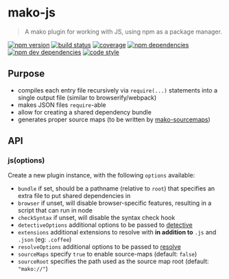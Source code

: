 # mako-js

> A mako plugin for working with JS, using npm as a package manager.

[![npm version](https://img.shields.io/npm/v/mako-js.svg)](https://www.npmjs.com/package/mako-js)
[![build status](https://img.shields.io/travis/makojs/js.svg)](https://travis-ci.org/makojs/js)
[![coverage](https://img.shields.io/coveralls/makojs/js.svg)](https://coveralls.io/github/makojs/js)
[![npm dependencies](https://img.shields.io/david/makojs/js.svg)](https://david-dm.org/makojs/js)
[![npm dev dependencies](https://img.shields.io/david/dev/makojs/js.svg)](https://david-dm.org/makojs/js#info=devDependencies)
[![code style](https://img.shields.io/badge/code%20style-standard-brightgreen.svg)](http://standardjs.com/)

## Purpose

 - compiles each entry file recursively via `require(...)` statements into a single output file
   (similar to browserify/webpack)
 - makes JSON files `require`-able
 - allow for creating a shared dependency bundle
 - generates proper source maps (to be written by [mako-sourcemaps](https://github.com/makojs/sourcemaps))

## API

### js(options)

Create a new plugin instance, with the following `options` available:

 - `bundle` if set, should be a pathname (relative to `root`) that specifies an extra file to put shared dependencies in
 - `browser` if unset, will disable browser-specific features, resulting in a script that can run in node
 - `checkSyntax` if unset, will disable the syntax check hook
 - `detectiveOptions` additional options to be passed to [detective](https://www.npmjs.com/package/detective)
 - `extensions` additional extensions to resolve with **in addition to** `.js` and `.json` (eg: `.coffee`)
 - `resolveOptions` additional options to be passed to [resolve](https://www.npmjs.com/package/resolve)
 - `sourceMaps` specify `true` to enable source-maps (default: `false`)
 - `sourceRoot` specifies the path used as the source map root (default: `"mako://"`)
